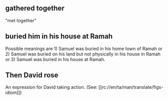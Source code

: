 ## gathered together ##

"met together"

## buried him in his house at Ramah ##

Possible meanings are 1) Samuel was buried in his home town of Ramah or 2) Samuel was buried on his land but not physically in his house in Ramah or 3) Samuel was buried in his house at Ramah.

##  Then David rose ##

An expression for David taking action. (See: [[rc://en/ta/man/translate/figs-idiom]])
